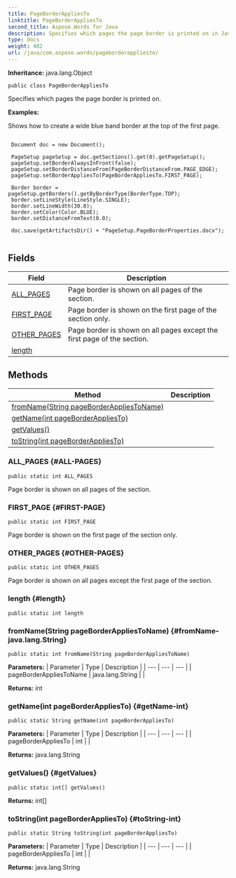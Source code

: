 ```yaml
---
title: PageBorderAppliesTo
linktitle: PageBorderAppliesTo
second_title: Aspose.Words for Java
description: Specifies which pages the page border is printed on in Java.
type: docs
weight: 482
url: /java/com.aspose.words/pageborderappliesto/
---
```


**Inheritance:**
java.lang.Object
```
public class PageBorderAppliesTo
```

Specifies which pages the page border is printed on.

 **Examples:** 

Shows how to create a wide blue band border at the top of the first page.

```

 Document doc = new Document();

 PageSetup pageSetup = doc.getSections().get(0).getPageSetup();
 pageSetup.setBorderAlwaysInFront(false);
 pageSetup.setBorderDistanceFrom(PageBorderDistanceFrom.PAGE_EDGE);
 pageSetup.setBorderAppliesTo(PageBorderAppliesTo.FIRST_PAGE);

 Border border = pageSetup.getBorders().getByBorderType(BorderType.TOP);
 border.setLineStyle(LineStyle.SINGLE);
 border.setLineWidth(30.0);
 border.setColor(Color.BLUE);
 border.setDistanceFromText(0.0);

 doc.save(getArtifactsDir() + "PageSetup.PageBorderProperties.docx");
 
```
## Fields

| Field | Description |
| --- | --- |
| [ALL_PAGES](#ALL-PAGES) | Page border is shown on all pages of the section. |
| [FIRST_PAGE](#FIRST-PAGE) | Page border is shown on the first page of the section only. |
| [OTHER_PAGES](#OTHER-PAGES) | Page border is shown on all pages except the first page of the section. |
| [length](#length) |  |
## Methods

| Method | Description |
| --- | --- |
| [fromName(String pageBorderAppliesToName)](#fromName-java.lang.String) |  |
| [getName(int pageBorderAppliesTo)](#getName-int) |  |
| [getValues()](#getValues) |  |
| [toString(int pageBorderAppliesTo)](#toString-int) |  |
### ALL_PAGES {#ALL-PAGES}
```
public static int ALL_PAGES
```


Page border is shown on all pages of the section.

### FIRST_PAGE {#FIRST-PAGE}
```
public static int FIRST_PAGE
```


Page border is shown on the first page of the section only.

### OTHER_PAGES {#OTHER-PAGES}
```
public static int OTHER_PAGES
```


Page border is shown on all pages except the first page of the section.

### length {#length}
```
public static int length
```


### fromName(String pageBorderAppliesToName) {#fromName-java.lang.String}
```
public static int fromName(String pageBorderAppliesToName)
```




**Parameters:**
| Parameter | Type | Description |
| --- | --- | --- |
| pageBorderAppliesToName | java.lang.String |  |

**Returns:**
int
### getName(int pageBorderAppliesTo) {#getName-int}
```
public static String getName(int pageBorderAppliesTo)
```




**Parameters:**
| Parameter | Type | Description |
| --- | --- | --- |
| pageBorderAppliesTo | int |  |

**Returns:**
java.lang.String
### getValues() {#getValues}
```
public static int[] getValues()
```




**Returns:**
int[]
### toString(int pageBorderAppliesTo) {#toString-int}
```
public static String toString(int pageBorderAppliesTo)
```




**Parameters:**
| Parameter | Type | Description |
| --- | --- | --- |
| pageBorderAppliesTo | int |  |

**Returns:**
java.lang.String

